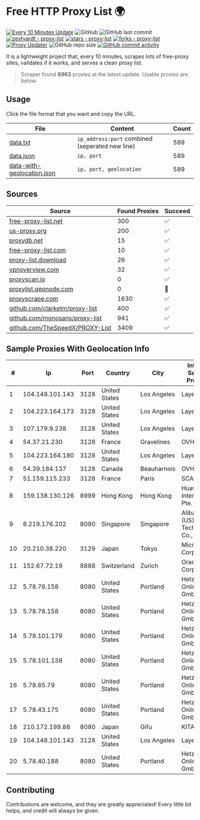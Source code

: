 
# Free HTTP Proxy List 🌍

[![Every 10 Minutes Update](https://github.com/mertguvencli/http-proxy-list/actions/workflows/main.yml/badge.svg?branch=main)](https://github.com/mertguvencli/http-proxy-list/actions/workflows/main.yml)
![GitHub](https://img.shields.io/github/license/mertguvencli/http-proxy-list)
![GitHub last commit](https://img.shields.io/github/last-commit/mertguvencli/http-proxy-list)
[![zevtyardt - proxy-list](https://img.shields.io/static/v1?label=zevtyardt&message=proxy-list&color=blue&logo=github)](https://github.com/zevtyardt/proxy-list "Go to GitHub repo")
[![stars - proxy-list](https://img.shields.io/github/stars/zevtyardt/proxy-list?style=social)](https://github.com/zevtyardt/proxy-list)
[![forks - proxy-list](https://img.shields.io/github/forks/zevtyardt/proxy-list?style=social)](https://github.com/zevtyardt/proxy-list)
[![Proxy Updater](https://github.com/zevtyardt/proxy-list/workflows/Proxy%20Updater/badge.svg)](https://github.com/zevtyardt/proxy-list/actions?query=workflow:"Proxy+Updater")
![GitHub repo size](https://img.shields.io/github/repo-size/zevtyardt/proxy-list)
[![GitHub commit activity](https://img.shields.io/github/commit-activity/m/zevtyardt/proxy-list?logo=commits)](https://github.com/zevtyardt/proxy-list/commits/main)

It is a lightweight project that, every 10 minutes, scrapes lots of free-proxy sites, validates if it works, and serves a clean proxy list.

> Scraper found **6963** proxies at the latest update. Usable proxies are below.

## Usage

Click the file format that you want and copy the URL.

|File|Content|Count|
|----|-------|-----|
|[data.txt](https://raw.githubusercontent.com/mertguvencli/http-proxy-list/main/proxy-list/data.txt)|`ip_address:port` combined (seperated new line)|589|
|[data.json](https://raw.githubusercontent.com/mertguvencli/http-proxy-list/main/proxy-list/data.json)|`ip, port`|589|
|[data-with-geolocation.json](https://raw.githubusercontent.com/mertguvencli/http-proxy-list/main/proxy-list/data-with-geolocation.json)|`ip, port, geolocation`|589|

## Sources

|Source|Found Proxies|Succeed|
|------|-------------|-------|
|[free-proxy-list.net](https://free-proxy-list.net)|300|✅|
|[us-proxy.org](https://www.us-proxy.org)|200|✅|
|[proxydb.net](http://proxydb.net)|15|✅|
|[free-proxy-list.com](https://free-proxy-list.com/?page=&port=&type%5B%5D=http&type%5B%5D=https&up_time=0&search=Search)|10|✅|
|[proxy-list.download](https://www.proxy-list.download/HTTP)|26|✅|
|[vpnoverview.com](https://vpnoverview.com/privacy/anonymous-browsing/free-proxy-servers)|32|✅|
|[proxyscan.io](https://www.proxyscan.io)|0|✅|
|[proxylist.geonode.com](https://proxylist.geonode.com/api/proxy-list?limit=300&page=1&sort_by=lastChecked&sort_type=desc&protocols=http,https)|0|🚫|
|[proxyscrape.com](https://api.proxyscrape.com/v2/?request=displayproxies&protocol=http&timeout=10000&country=all&ssl=all&anonymity=all)|1630|✅|
|[github.com/clarketm/proxy-list](https://raw.githubusercontent.com/clarketm/proxy-list/master/proxy-list-raw.txt)|400|✅|
|[github.com/monosans/proxy-list](https://raw.githubusercontent.com/monosans/proxy-list/main/proxies/http.txt)|941|✅|
|[github.com/TheSpeedX/PROXY-List](https://raw.githubusercontent.com/TheSpeedX/PROXY-List/master/http.txt)|3409|✅|


## Sample Proxies With Geolocation Info

|#|Ip|Port|Country|City|Internet Service Provider|
|-|--|----|-------|----|-------------------------|
|1|104.148.101.143|3128|United States|Los Angeles|LayerHost|
|2|104.223.164.173|3128|United States|Los Angeles|LayerHost|
|3|107.179.9.238|3128|United States|Los Angeles|LayerHost|
|4|54.37.21.230|3128|France|Gravelines|OVH SAS|
|5|104.223.164.180|3128|United States|Los Angeles|LayerHost|
|6|54.39.184.137|3128|Canada|Beauharnois|OVH SAS|
|7|51.159.115.233|3128|France|Paris|SCALEWAY|
|8|159.138.130.126|8999|Hong Kong|Hong Kong|Huawei International Pte. Ltd.|
|9|8.219.176.202|8080|Singapore|Singapore|Alibaba (US) Technology Co., Ltd.|
|10|20.210.38.220|3129|Japan|Tokyo|Microsoft Corporation|
|11|152.67.72.19|8888|Switzerland|Zurich|Oracle Corporation|
|12|5.78.78.158|8080|United States|Portland|Hetzner Online GmbH|
|13|5.78.78.158|8080|United States|Portland|Hetzner Online GmbH|
|14|5.78.101.179|8080|United States|Portland|Hetzner Online GmbH|
|15|5.78.101.138|8080|United States|Portland|Hetzner Online GmbH|
|16|5.78.65.79|8080|United States|Portland|Hetzner Online GmbH|
|17|5.78.43.175|8080|United States|Portland|Hetzner Online GmbH|
|18|210.172.199.88|8080|Japan|Gifu|KITAGATA|
|19|104.148.101.143|3128|United States|Los Angeles|LayerHost|
|20|5.78.40.188|8080|United States|Portland|Hetzner Online GmbH|



## Contributing

Contributions are welcome, and they are greatly appreciated! Every
little bit helps, and credit will always be given.

